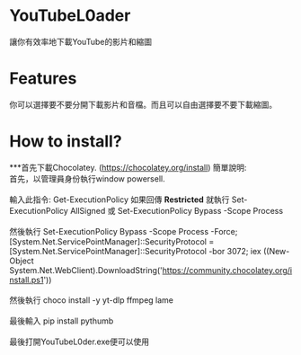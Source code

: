 # YouTubeL0ader
讓你有效率地下載YouTube的影片和縮圖

# Features
你可以選擇要不要分開下載影片和音檔。而且可以自由選擇要不要下載縮圖。

# How to install?
***首先下載Chocolatey. (https://chocolatey.org/install)
簡單說明:
<br>首先，以管理員身份執行window powersell. <br>
<br>輸入此指令: Get-ExecutionPolicy 如果回傳 **Restricted** 就執行 Set-ExecutionPolicy AllSigned 或 Set-ExecutionPolicy Bypass -Scope Process <br>
<br>然後執行 Set-ExecutionPolicy Bypass -Scope Process -Force; [System.Net.ServicePointManager]::SecurityProtocol = [System.Net.ServicePointManager]::SecurityProtocol -bor 3072; iex ((New-Object System.Net.WebClient).DownloadString('https://community.chocolatey.org/install.ps1')) <br>
<br>然後執行 choco install -y yt-dlp ffmpeg lame <br>
<br>最後輸入 pip install pythumb <br>
<br> 最後打開YouTubeL0der.exe便可以使用 <br>
